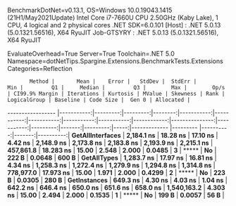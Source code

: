 
BenchmarkDotNet=v0.13.1, OS=Windows 10.0.19043.1415 (21H1/May2021Update)
Intel Core i7-7660U CPU 2.50GHz (Kaby Lake), 1 CPU, 4 logical and 2 physical cores
.NET SDK=6.0.101
  [Host]     : .NET 5.0.13 (5.0.1321.56516), X64 RyuJIT
  Job-GTSYRY : .NET 5.0.13 (5.0.1321.56516), X64 RyuJIT

EvaluateOverhead=True  Server=True  Toolchain=.NET 5.0  
Namespace=dotNetTips.Spargine.Extensions.BenchmarkTests.Extensions  Categories=Reflection  

           Method |       Mean |    Error |   StdDev |  StdErr |        Min |         Q1 |     Median |         Q3 |        Max |        Op/s | CI99.9% Margin | Iterations | Kurtosis | MValue | Skewness | Rank | LogicalGroup | Baseline | Code Size |  Gen 0 | Allocated |
----------------- |-----------:|---------:|---------:|--------:|-----------:|-----------:|-----------:|-----------:|-----------:|------------:|---------------:|-----------:|---------:|-------:|---------:|-----:|------------- |--------- |----------:|-------:|----------:|
 **GetAllInterfaces** | **2,184.1 ns** | **18.28 ns** | **17.10 ns** | **4.42 ns** | **2,148.9 ns** | **2,173.8 ns** | **2,183.8 ns** | **2,193.9 ns** | **2,215.1 ns** |   **457,861.8** |      **18.283 ns** |      **15.00** |    **2.548** |  **2.000** |   **0.0485** |    **3** |            ***** |       **No** |     **222 B** | **0.0648** |     **600 B** |
      **GetAllTypes** | **1,283.7 ns** | **17.97 ns** | **16.81 ns** | **4.34 ns** | **1,258.3 ns** | **1,272.4 ns** | **1,279.9 ns** | **1,294.8 ns** | **1,314.8 ns** |   **778,977.0** |      **17.973 ns** |      **15.00** |    **1.971** |  **2.000** |   **0.4299** |    **2** |            ***** |       **No** |     **223 B** | **0.0305** |     **280 B** |
     **GetInstances** |   **649.3 ns** |  **4.30 ns** |  **4.03 ns** | **1.04 ns** |   **642.2 ns** |   **646.4 ns** |   **650.0 ns** |   **651.6 ns** |   **658.0 ns** | **1,540,163.2** |       **4.303 ns** |      **15.00** |    **2.494** |  **2.000** |   **0.1535** |    **1** |            ***** |       **No** |     **199 B** | **0.0057** |      **56 B** |
